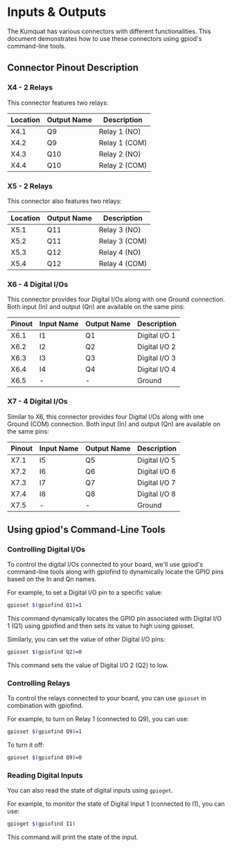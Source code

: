 # Inputs & Outputs

The Kumquat has various connectors with different functionalities. This document demonstrates how to use these connectors using gpiod's command-line tools.

## Connector Pinout Description

### X4 - 2 Relays

This connector features two relays:

| Location | Output Name | Description     |
| -------- | ----------- | --------------- |
| X4.1     | Q9          | Relay 1 (NO)    |
| X4.2     | Q9          | Relay 1 (COM)   |
| X4.3     | Q10         | Relay 2 (NO)    |
| X4.4     | Q10         | Relay 2 (COM)   |

### X5 - 2 Relays

This connector also features two relays:


| Location | Output Name | Description     |
| -------- | ----------- | --------------- |
| X5.1     | Q11         | Relay 3 (NO)    |
| X5.2     | Q11         | Relay 3 (COM)   |
| X5.3     | Q12         | Relay 4 (NO)    |
| X5.4     | Q12         | Relay 4 (COM)   |

### X6 - 4 Digital I/Os

This connector provides four Digital I/Os along with one Ground connection. Both input (In) and output (Qn) are available on the same pins:

| Pinout | Input Name | Output Name | Description   |
| ------ | ---------- | ----------- | ------------- |
| X6.1   | I1         | Q1          | Digital I/O 1 |
| X6.2   | I2         | Q2          | Digital I/O 2 |
| X6.3   | I3         | Q3          | Digital I/O 3 |
| X6.4   | I4         | Q4          | Digital I/O 4 |
| X6.5   | -          | -           | Ground        |

### X7 - 4 Digital I/Os

Similar to X6, this connector provides four Digital I/Os along with one Ground (COM) connection. Both input (In) and output (Qn) are available on the same pins:

| Pinout | Input Name | Output Name | Description   |
| ------ | ---------- | ----------- | ------------- |
| X7.1   | I5         | Q5          | Digital I/O 5 |
| X7.2   | I6         | Q6          | Digital I/O 6 |
| X7.3   | I7         | Q7          | Digital I/O 7 |
| X7.4   | I8         | Q8          | Digital I/O 8 |
| X7.5   | -          | -           | Ground        |

## Using gpiod's Command-Line Tools

### Controlling Digital I/Os

To control the digital I/Os connected to your board, we'll use gpiod's command-line tools along with gpiofind to dynamically locate the GPIO pins based on the In and Qn names.

For example, to set a Digital I/O pin to a specific value:

```sh
gpioset $(gpiofind Q1)=1
```

This command dynamically locates the GPIO pin associated with Digital I/O 1 (Q1) using gpiofind and then sets its value to high using gpioset.

Similarly, you can set the value of other Digital I/O pins:

```sh
gpioset $(gpiofind Q2)=0
```

This command sets the value of Digital I/O 2 (Q2) to low.

### Controlling Relays

To control the relays connected to your board, you can use `gpioset` in combination with gpiofind.

For example, to turn on Relay 1 (connected to Q9), you can use:

```sh
gpioset $(gpiofind Q9)=1
```

To turn it off:

```sh
gpioset $(gpiofind Q9)=0
```

### Reading Digital Inputs

You can also read the state of digital inputs using `gpioget`.

For example, to monitor the state of Digital Input 1 (connected to I1), you can use:

```sh
gpioget $(gpiofind I1)
```

This command will print the state of the input.
